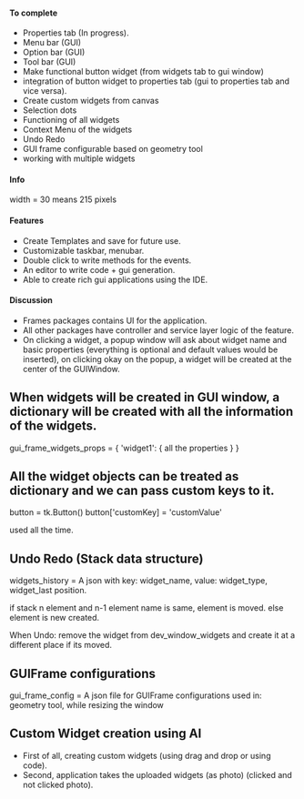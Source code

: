 #### To complete
* Properties tab (In progress).
* Menu bar (GUI)
* Option bar (GUI)
* Tool bar (GUI)
* Make functional button widget (from widgets tab to gui window)
* integration of button widget to properties tab (gui to properties tab and vice versa).
* Create custom widgets from canvas
* Selection dots
* Functioning of all widgets
* Context Menu of the widgets
* Undo Redo
* GUI frame configurable based on geometry tool
* working with multiple widgets


#### Info
width = 30 means 215 pixels



#### Features
* Create Templates and save for future use.
* Customizable taskbar, menubar.
* Double click to write methods for the events.
* An editor to write code + gui generation.
* Able to create rich gui applications using the IDE.



#### Discussion
* Frames packages contains UI for the application.
* All other packages have controller and service layer logic of the feature.
* On clicking a widget, a popup window will ask about widget name and basic properties (everything is optional and default values would be inserted), on clicking okay on the popup, a widget will be created at the center of the GUIWindow.



## When widgets will be created in GUI window, a dictionary will be created with all the information of the widgets.
gui_frame_widgets_props = {
  'widget1': {
    all the properties
  }
}

## All the widget objects can be treated as dictionary and we can pass custom keys to it.
button = tk.Button()
button['customKey] = 'customValue'

used all the time.

## Undo Redo (Stack data structure)
widgets_history = A json with key: widget_name, value: widget_type, widget_last position.

if stack n element and n-1 element name is same, element is moved.
else element is new created.

When Undo: remove the widget from dev_window_widgets and create it at a different place if its moved.

## GUIFrame configurations
gui_frame_config = A json file for GUIFrame configurations
used in: geometry tool, while resizing the window

## Custom Widget creation using AI
* First of all, creating custom widgets (using drag and drop or using code).
* Second, application takes the uploaded widgets (as photo) (clicked and not clicked photo).
